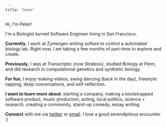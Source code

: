 ```yaml
---
title: "Home"
---
```


Hi, I'm Peter!

I'm a Biologist turned Software Engineer living in San Francisco.

**Currently**, I work at Zymergen writing softare to control a automated biology lab. Right now, I am taking a few months of part-time to explore and create.

**Previously**, I was at Transcriptic (now Strateos), studied Biology at Penn, and did research in computational genetics and synthetic biology.

**For fun**, I enjoy making videos, swing dancing (back in the day), freestyle rapping, deep conversations, and self-relfection.

**I want to learn more about**: starting a company, making a bootstrapped software product, music production, acting, local politics, science + research, creating a community, stand-up comedy, essay writing.

**Connect** with me via [twitter](https://twitter.com/peteryin21) or <a href="mailto:py.peteryin@gmail.com" target="_blank">email</a>. I love a good serendipitous encounter :)

